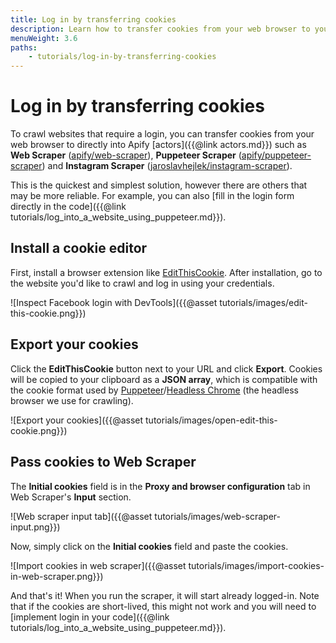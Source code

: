 ```yaml
---
title: Log in by transferring cookies
description: Learn how to transfer cookies from your web browser to your crawlers. Log into websites when web scraping or automating tasks using your existing logins.
menuWeight: 3.6
paths:
    - tutorials/log-in-by-transferring-cookies
---
```


# Log in by transferring cookies

To crawl websites that require a login, you can transfer cookies from your web browser to directly into Apify [actors]({{@link actors.md}}) such as **Web Scraper** ([apify/web-scraper](https://apify.com/apify/web-scraper)), **Puppeteer Scraper** ([apify/puppeteer-scraper](https://apify.com/apify/puppeteer-scraper)) and **Instagram Scraper** ([jaroslavhejlek/instagram-scraper](https://apify.com/jaroslavhejlek/instagram-scraper)).

This is the quickest and simplest solution, however there are others that may be more reliable. For example, you can also [fill in the login form directly in the code]({{@link tutorials/log_into_a_website_using_puppeteer.md}}).

## [](#install-a-cookie-editor) Install a cookie editor

First, install a browser extension like [EditThisCookie](https://chrome.google.com/webstore/detail/editthiscookie/fngmhnnpilhplaeedifhccceomclgfbg). After installation, go to the website you'd like to crawl and log in using your credentials.

![Inspect Facebook login with DevTools]({{@asset tutorials/images/edit-this-cookie.png}})

## [](#export-your-cookies) Export your cookies

Click the **EditThisCookie** button next to your URL and click **Export**. Cookies will be copied to your clipboard as a **JSON array**, which is compatible with the cookie format used by [Puppeteer](https://pptr.dev)/[Headless Chrome](https://developers.google.com/web/updates/2017/04/headless-chrome) (the headless browser we use for crawling).

![Export your cookies]({{@asset tutorials/images/open-edit-this-cookie.png}})

## [](#pass-cookies-to-web-scraper) Pass cookies to Web Scraper

The **Initial cookies** field is in the **Proxy and browser configuration** tab in Web Scraper's **Input** section.

![Web scraper input tab]({{@asset tutorials/images/web-scraper-input.png}})

Now, simply click on the **Initial cookies** field and paste the cookies.

![Import cookies in web scraper]({{@asset tutorials/images/import-cookies-in-web-scraper.png}})

And that's it! When you run the scraper, it will start already logged-in. Note that if the cookies are short-lived, this might not work and you will need to [implement login in your code]({{@link tutorials/log_into_a_website_using_puppeteer.md}}).
